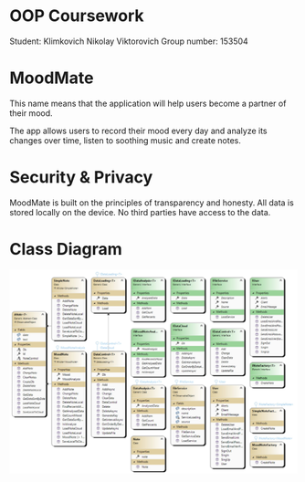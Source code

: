 # OOP Coursework
Student: Klimkovich Nikolay Viktorovich
Group number: 153504

# MoodMate
This name means that the application will help users become a partner of their mood.

The app allows users to record their mood every day and analyze its changes over time, listen to soothing music and create notes.

# Security & Privacy
MoodMate is built on the principles of transparency and honesty. All data is stored locally on the device. No third parties have access to the data.

# Class Diagram
![ProductiveApp](~/../MoodMateDiagram.jpg)